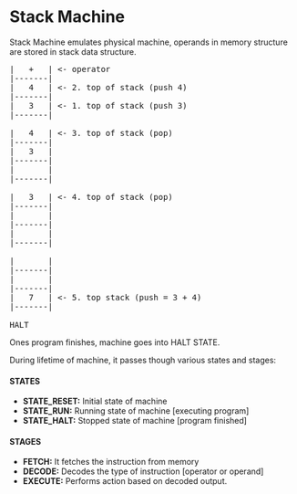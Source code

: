 # Stack Machine

Stack Machine emulates physical machine, operands in memory structure are stored in stack data structure.

<pre>
|   +   | <- operator
|-------|
|   4   | <- 2. top of stack (push 4)
|-------|
|   3   | <- 1. top of stack (push 3)
|-------|

|   4   | <- 3. top of stack (pop)
|-------|
|   3   |
|-------|
|       |
|-------|

|   3   | <- 4. top of stack (pop)
|-------|
|       |
|-------|
|       |
|-------|

|       |
|-------|
|       |
|-------|
|   7   | <- 5. top stack (push = 3 + 4)
|-------|

HALT
</pre>

Ones program finishes, machine goes into HALT STATE.

During lifetime of machine, it passes though various states and stages:

#### STATES
- **STATE_RESET:** Initial state of machine
- **STATE_RUN:** Running state of machine [executing program]
- **STATE_HALT:** Stopped state of machine [program finished]

#### STAGES
- **FETCH:** It fetches the instruction from memory
- **DECODE:** Decodes the type of instruction [operator or operand]
- **EXECUTE:** Performs action based on decoded output.
